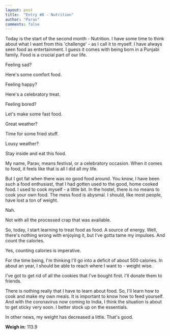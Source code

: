 ```yaml
---
layout: post
title:  "Entry #8 - Nutrition"
author: "Parav"
comments: false
---
```


Today is the start of the second month - Nutrition. I have some time to think about what I want from this 'challenge' - as I call it to myself. I have always seen food as entertainment. I guess it comes with being born in a Punjabi family. Food is a crucial part of our life. 

Feeling sad? 

Here's some comfort food. 

Feeling happy?

Here's a celebratory treat.

Feeling bored?

Let's make some fast food.

Great weather?

Time for some fried stuff.

Lousy weather?

Stay inside and eat this food.

My name, Parav, means festival, or a celebratory occasion. When it comes to food, it feels like that is all I did all my life. 

But I got fat when there was no good food around. You know, I have been such a food enthusiast, that I had gotten used to the good, home cooked food. I used to cook myself - a little bit. In the hostel, there is no means to cook your own food. The mess food is abysmal. I should, like most people, have lost a ton of weight. 

Nah. 

Not with all the processed crap that was available. 

So, today, I start learning to treat food as food. A source of energy. Well, there's nothing wrong with enjoying it, but I've gotta tame my impulses. And count the calories. 

Yes, counting calories is imperative. 

For the time being, I'm thinking I'll go into a deficit of about 500 calories. In about an year, I should be able to reach where I want to - weight wise.

I've got to get rid of all the cookies that I've bought first. I'll donate them to friends. 

There is nothing really that I have to learn about food. So, I'll learn how to cook and make my own meals. It is important to know how to feed yourself. And with the coronavirus now coming to India, I think the situation is about to get sticky very soon. I better stock up on the essentials.

In other news, my weight has decreased a little. That's good.

**Weigh in:** 113.9
